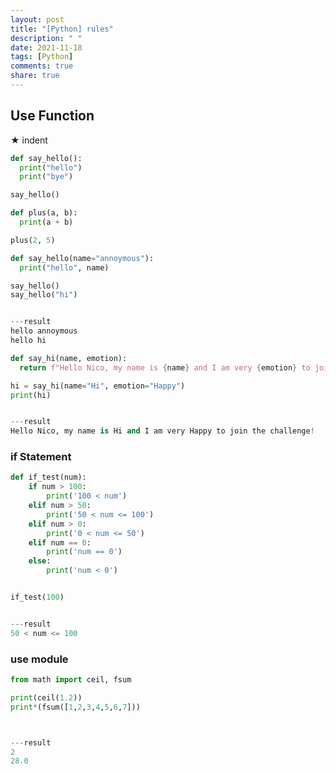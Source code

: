 ```yaml
---
layout: post
title: "[Python] rules"
description: " "
date: 2021-11-18
tags: [Python]
comments: true
share: true
---
```



Use Function
-----
★ indent      
~~~~~~Python
def say_hello():
  print("hello")
  print("bye")

say_hello()
~~~~~~

~~~~~~Python
def plus(a, b):
  print(a + b)

plus(2, 5)
~~~~~~

~~~~~~Python
def say_hello(name="annoymous"):
  print("hello", name)

say_hello()
say_hello("hi")


---result
hello annoymous
hello hi
~~~~~~

~~~~Python
def say_hi(name, emotion):
  return f"Hello Nico, my name is {name} and I am very {emotion} to join the challenge!"

hi = say_hi(name="Hi", emotion="Happy")
print(hi)


---result
Hello Nico, my name is Hi and I am very Happy to join the challenge!
~~~~

### if Statement

~~~Python
def if_test(num):
    if num > 100:
        print('100 < num')
    elif num > 50:
        print('50 < num <= 100')
    elif num > 0:
        print('0 < num <= 50')
    elif num == 0:
        print('num == 0')
    else:
        print('num < 0')


if_test(100)


---result
50 < num <= 100
~~~

### use module

~~~Python
from math import ceil, fsum

print(ceil(1.2))
print*(fsum([1,2,3,4,5,6,7]))



---result
2
28.0
~~~~~~
